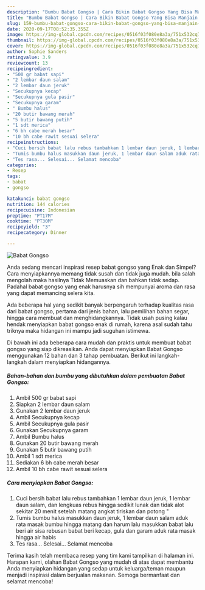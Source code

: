 ```yaml
---
description: "Bumbu Babat Gongso | Cara Bikin Babat Gongso Yang Bisa Manjain Lidah"
title: "Bumbu Babat Gongso | Cara Bikin Babat Gongso Yang Bisa Manjain Lidah"
slug: 159-bumbu-babat-gongso-cara-bikin-babat-gongso-yang-bisa-manjain-lidah
date: 2020-09-17T08:52:35.355Z
image: https://img-global.cpcdn.com/recipes/0516f03f080e8a3a/751x532cq70/babat-gongso-foto-resep-utama.jpg
thumbnail: https://img-global.cpcdn.com/recipes/0516f03f080e8a3a/751x532cq70/babat-gongso-foto-resep-utama.jpg
cover: https://img-global.cpcdn.com/recipes/0516f03f080e8a3a/751x532cq70/babat-gongso-foto-resep-utama.jpg
author: Sophie Sanders
ratingvalue: 3.9
reviewcount: 13
recipeingredient:
- "500 gr babat sapi"
- "2 lembar daun salam"
- "2 lembar daun jeruk"
- "Secukupnya kecap"
- "Secukupnya gula pasir"
- "Secukupnya garam"
- " Bumbu halus"
- "20 butir bawang merah"
- "5 butir bawang putih"
- "1 sdt merica"
- "6 bh cabe merah besar"
- "10 bh cabe rawit sesuai selera"
recipeinstructions:
- "Cuci bersih babat lalu rebus tambahkan 1 lembar daun jeruk, 1 lembar daun salam, dan lengkuas rebus hingga sedikit lunak dan tidak alot sekitar 20 menit setelah matang angkat tiriskan dan potong &#34;"
- "Tumis bumbu halus masukkan daun jeruk, 1 lembar daun salam aduk rata masak bumbu hingga matang dan harum lalu masukkan babat lalu beri air sisa rebusan babat beri kecap, gula dan garam aduk rata masak hingga air habis"
- "Tes rasa... Selesai... Selamat mencoba"
categories:
- Resep
tags:
- babat
- gongso

katakunci: babat gongso 
nutrition: 144 calories
recipecuisine: Indonesian
preptime: "PT17M"
cooktime: "PT30M"
recipeyield: "3"
recipecategory: Dinner

---
```



![Babat Gongso](https://img-global.cpcdn.com/recipes/0516f03f080e8a3a/751x532cq70/babat-gongso-foto-resep-utama.jpg)

Anda sedang mencari inspirasi resep babat gongso yang Enak dan Simpel? Cara menyiapkannya memang tidak susah dan tidak juga mudah. bila salah mengolah maka hasilnya Tidak Memuaskan dan bahkan tidak sedap. Padahal babat gongso yang enak harusnya sih mempunyai aroma dan rasa yang dapat memancing selera kita.

Ada beberapa hal yang sedikit banyak berpengaruh terhadap kualitas rasa dari babat gongso, pertama dari jenis bahan, lalu pemilihan bahan segar, hingga cara membuat dan menghidangkannya. Tidak usah pusing kalau hendak menyiapkan babat gongso enak di rumah, karena asal sudah tahu triknya maka hidangan ini mampu jadi suguhan istimewa.




Di bawah ini ada beberapa cara mudah dan praktis untuk membuat babat gongso yang siap dikreasikan. Anda dapat menyiapkan Babat Gongso menggunakan 12 bahan dan 3 tahap pembuatan. Berikut ini langkah-langkah dalam menyiapkan hidangannya.

<!--inarticleads1-->

##### Bahan-bahan dan bumbu yang dibutuhkan dalam pembuatan Babat Gongso:

1. Ambil 500 gr babat sapi
1. Siapkan 2 lembar daun salam
1. Gunakan 2 lembar daun jeruk
1. Ambil Secukupnya kecap
1. Ambil Secukupnya gula pasir
1. Gunakan Secukupnya garam
1. Ambil  Bumbu halus
1. Gunakan 20 butir bawang merah
1. Gunakan 5 butir bawang putih
1. Ambil 1 sdt merica
1. Sediakan 6 bh cabe merah besar
1. Ambil 10 bh cabe rawit sesuai selera




<!--inarticleads2-->

##### Cara menyiapkan Babat Gongso:

1. Cuci bersih babat lalu rebus tambahkan 1 lembar daun jeruk, 1 lembar daun salam, dan lengkuas rebus hingga sedikit lunak dan tidak alot sekitar 20 menit setelah matang angkat tiriskan dan potong &#34;
1. Tumis bumbu halus masukkan daun jeruk, 1 lembar daun salam aduk rata masak bumbu hingga matang dan harum lalu masukkan babat lalu beri air sisa rebusan babat beri kecap, gula dan garam aduk rata masak hingga air habis
1. Tes rasa... Selesai... Selamat mencoba




Terima kasih telah membaca resep yang tim kami tampilkan di halaman ini. Harapan kami, olahan Babat Gongso yang mudah di atas dapat membantu Anda menyiapkan hidangan yang sedap untuk keluarga/teman maupun menjadi inspirasi dalam berjualan makanan. Semoga bermanfaat dan selamat mencoba!
